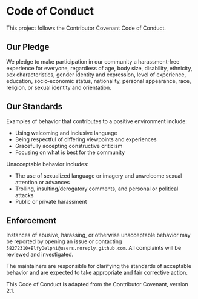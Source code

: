 # Code of Conduct

This project follows the Contributor Covenant Code of Conduct.

## Our Pledge
We pledge to make participation in our community a harassment‑free experience for everyone, regardless of age, body size, disability, ethnicity, sex characteristics, gender identity and expression, level of experience, education, socio‑economic status, nationality, personal appearance, race, religion, or sexual identity and orientation.

## Our Standards
Examples of behavior that contributes to a positive environment include:
- Using welcoming and inclusive language
- Being respectful of differing viewpoints and experiences
- Gracefully accepting constructive criticism
- Focusing on what is best for the community

Unacceptable behavior includes:
- The use of sexualized language or imagery and unwelcome sexual attention or advances
- Trolling, insulting/derogatory comments, and personal or political attacks
- Public or private harassment

## Enforcement
Instances of abusive, harassing, or otherwise unacceptable behavior may be reported by opening an issue or contacting `58272310+ElfyDelphi@users.noreply.github.com`. All complaints will be reviewed and investigated.

The maintainers are responsible for clarifying the standards of acceptable behavior and are expected to take appropriate and fair corrective action.

This Code of Conduct is adapted from the Contributor Covenant, version 2.1.
